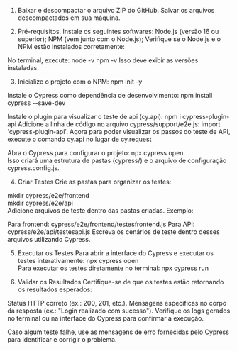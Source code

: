 1. Baixar e descompactar o arquivo ZIP do GitHub. Salvar os arquivos descompactados em sua máquina.

2. Pré-requisitos. Instale os seguintes softwares:
Node.js (versão 16 ou superior);
NPM (vem junto com o Node.js);
Verifique se o Node.js e o NPM estão instalados corretamente:

No terminal, execute:
node -v
npm -v
Isso deve exibir as versões instaladas.

3. Inicialize o projeto com o NPM:
npm init -y

Instale o Cypress como dependência de desenvolvimento:
npm install cypress --save-dev

Instale o plugin para visualizar o teste de api (cy.api):
npm i cypress-plugin-api
Adicione a linha de código no arquivo cypress/support/e2e.js:
import 'cypress-plugin-api'.
Agora para poder visualizar os passos do teste de API, execute o comando cy.api no lugar de cy.request

Abra o Cypress para configurar o projeto:
npx cypress open  
Isso criará uma estrutura de pastas (cypress/) e o arquivo de configuração cypress.config.js.
 
4. Criar Testes
Crie as pastas para organizar os testes:

mkdir cypress/e2e/frontend  
mkdir cypress/e2e/api  
Adicione arquivos de teste dentro das pastas criadas.
Exemplo:

Para frontend: cypress/e2e/frontend/testesfrontend.js
Para API: cypress/e2e/api/testesapi.js
Escreva os cenários de teste dentro desses arquivos utilizando Cypress.

5. Executar os Testes
Para abrir a interface do Cypress e executar os testes interativamente:
npx cypress open  
Para executar os testes diretamente no terminal:
npx cypress run
 
6. Validar os Resultados
Certifique-se de que os testes estão retornando os resultados esperados:

Status HTTP correto (ex.: 200, 201, etc.).
Mensagens específicas no corpo da resposta (ex.: "Login realizado com sucesso").
Verifique os logs gerados no terminal ou na interface do Cypress para confirmar a execução.

Caso algum teste falhe, use as mensagens de erro fornecidas pelo Cypress para identificar e corrigir o problema.
